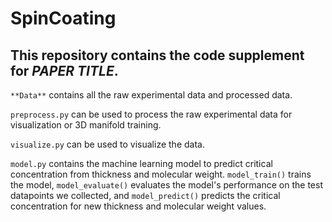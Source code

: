# SpinCoating

## This repository contains the code supplement for *PAPER TITLE*.

`**Data**` contains all the raw experimental data and processed data.

`preprocess.py` can be used to process the raw experimental data for visualization or 3D manifold training.

`visualize.py` can be used to visualize the data.

`model.py` contains the machine learning model to predict critical concentration from thickness and molecular weight. `model_train()` trains the model, `model_evaluate()` evaluates the model's performance on the test datapoints we collected, and `model_predict()` predicts the critical concentration for new thickness and molecular weight values.
